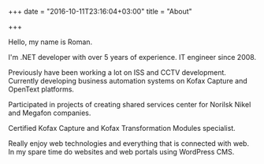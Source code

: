 +++
date = "2016-10-11T23:16:04+03:00"
title = "About"

+++

Hello, my name is Roman.

I'm .NET developer with over 5 years of experience. IT engineer since 2008.

Previously have been working a lot on ISS and CCTV development. Currently developing business automation systems on Kofax Capture and OpenText platforms.

Participated in projects of creating shared services center for Norilsk Nikel and Megafon companies.

Certified Kofax Capture and Kofax Transformation Modules specialist.

Really enjoy web technologies and everything that is connected with web. In my spare time do websites and web portals using WordPress CMS.